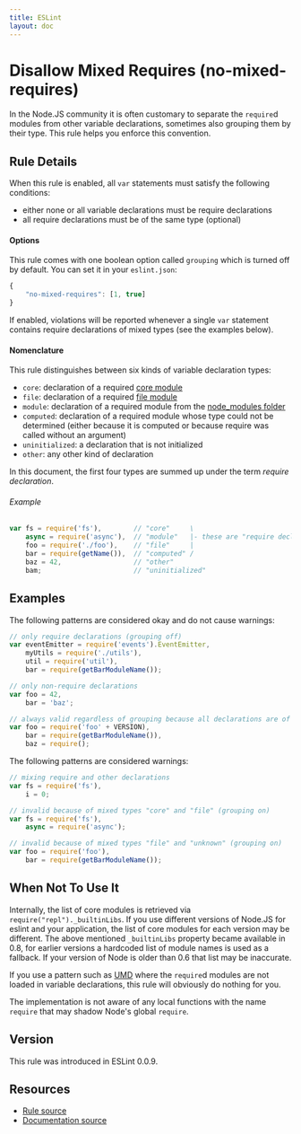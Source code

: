 ```yaml
---
title: ESLint
layout: doc
---
```

<!-- Note: No pull requests accepted for this file. See README.md in the root directory for details. -->
# Disallow Mixed Requires (no-mixed-requires)

In the Node.JS community it is often customary to separate the `require`d modules from other variable declarations, sometimes also grouping them by their type. This rule helps you enforce this convention.

## Rule Details

When this rule is enabled, all `var` statements must satisfy the following conditions:

 - either none or all variable declarations must be require declarations
 - all require declarations must be of the same type (optional)

#### Options

This rule comes with one boolean option called `grouping` which is turned off by default. You can set it in your `eslint.json`:

```js
{
    "no-mixed-requires": [1, true]
}
```

If enabled, violations will be reported whenever a single `var` statement contains require declarations of mixed types (see the examples below).

#### Nomenclature
This rule distinguishes between six kinds of variable declaration types:
 - `core`: declaration of a required [core module][1]
 - `file`: declaration of a required [file module][2]
 - `module`: declaration of a required module from the [node_modules folder][3]
 - `computed`: declaration of a required module whose type could not be determined (either because it is computed or because require was called without an argument)
 - `uninitialized`: a declaration that is not initialized
 - `other`: any other kind of declaration

In this document, the first four types are summed up under the term *require declaration*.

###### Example

```javascript
var fs = require('fs'),        // "core"     \
    async = require('async'),  // "module"   |- these are "require declaration"s
    foo = require('./foo'),    // "file"     |
    bar = require(getName()),  // "computed" /
    baz = 42,                  // "other"
    bam;                       // "uninitialized"
```

## Examples

The following patterns are considered okay and do not cause warnings:

```js
// only require declarations (grouping off)
var eventEmitter = require('events').EventEmitter,
    myUtils = require('./utils'),
    util = require('util'),
    bar = require(getBarModuleName());

// only non-require declarations
var foo = 42,
    bar = 'baz';

// always valid regardless of grouping because all declarations are of the same type
var foo = require('foo' + VERSION),
    bar = require(getBarModuleName()),
    baz = require();
```

The following patterns are considered warnings:

```js
// mixing require and other declarations
var fs = require('fs'),
    i = 0;

// invalid because of mixed types "core" and "file" (grouping on)
var fs = require('fs'),
    async = require('async');

// invalid because of mixed types "file" and "unknown" (grouping on)
var foo = require('foo'),
    bar = require(getBarModuleName());
```


## When Not To Use It
Internally, the list of core modules is retrieved via `require("repl")._builtinLibs`. If you use different versions of Node.JS for eslint and your application, the list of core modules for each version may be different.
The above mentioned `_builtinLibs` property became available in 0.8, for earlier versions a hardcoded list of module names is used as a fallback. If your version of Node is older than 0.6 that list may be inaccurate.

If you use a pattern such as [UMD][4] where the `require`d modules are not loaded in variable declarations, this rule will obviously do nothing for you.

The implementation is not aware of any local functions with the name `require` that may shadow Node's global `require`.

[1]: http://nodejs.org/api/modules.html#modules_core_modules
[2]: http://nodejs.org/api/modules.html#modules_file_modules
[3]: http://nodejs.org/api/modules.html#modules_loading_from_node_modules_folders
[4]: https://github.com/umdjs/umd

## Version

This rule was introduced in ESLint 0.0.9.

## Resources

* [Rule source](https://github.com/eslint/eslint/tree/master/lib/rules/no-mixed-requires.js)
* [Documentation source](https://github.com/eslint/eslint/tree/master/docs/rules/no-mixed-requires.md)
